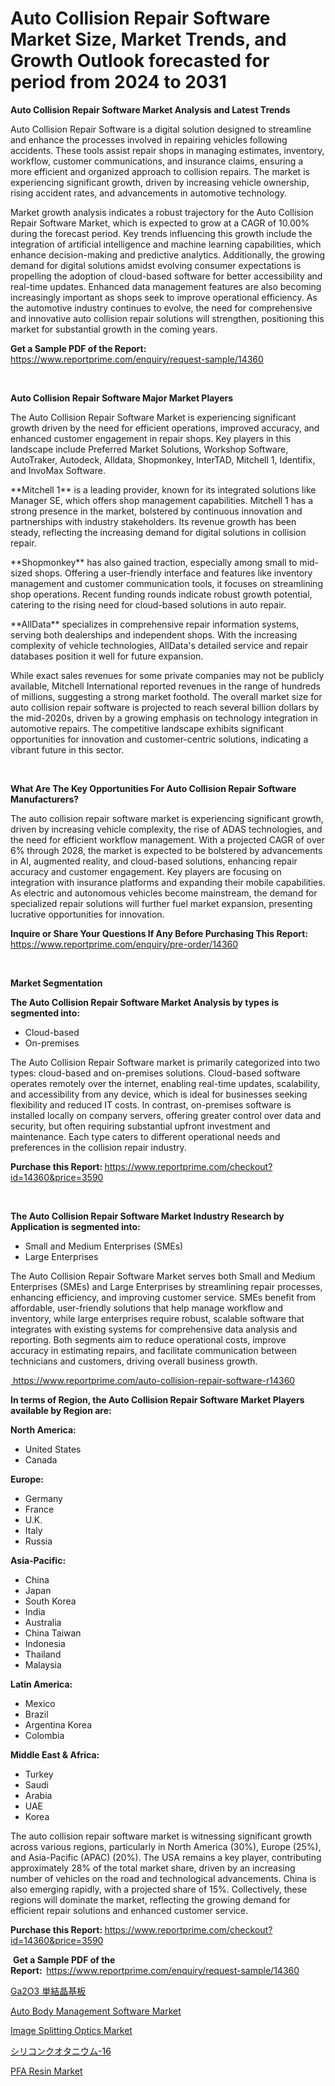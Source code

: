 <p><h1>Auto Collision Repair Software Market Size, Market Trends, and Growth Outlook forecasted for period from 2024 to 2031</h1></p><p><strong>Auto Collision Repair Software Market Analysis and Latest Trends</strong></p>
<p><p>Auto Collision Repair Software is a digital solution designed to streamline and enhance the processes involved in repairing vehicles following accidents. These tools assist repair shops in managing estimates, inventory, workflow, customer communications, and insurance claims, ensuring a more efficient and organized approach to collision repairs. The market is experiencing significant growth, driven by increasing vehicle ownership, rising accident rates, and advancements in automotive technology. </p><p>Market growth analysis indicates a robust trajectory for the Auto Collision Repair Software Market, which is expected to grow at a CAGR of 10.00% during the forecast period. Key trends influencing this growth include the integration of artificial intelligence and machine learning capabilities, which enhance decision-making and predictive analytics. Additionally, the growing demand for digital solutions amidst evolving consumer expectations is propelling the adoption of cloud-based software for better accessibility and real-time updates. Enhanced data management features are also becoming increasingly important as shops seek to improve operational efficiency. As the automotive industry continues to evolve, the need for comprehensive and innovative auto collision repair solutions will strengthen, positioning this market for substantial growth in the coming years.</p></p>
<p><strong>Get a Sample PDF of the Report:&nbsp;</strong> <a href="https://www.reportprime.com/enquiry/request-sample/14360">https://www.reportprime.com/enquiry/request-sample/14360</a></p>
<p>&nbsp;</p>
<p><strong>Auto Collision Repair Software Major Market Players</strong></p>
<p><p>The Auto Collision Repair Software Market is experiencing significant growth driven by the need for efficient operations, improved accuracy, and enhanced customer engagement in repair shops. Key players in this landscape include Preferred Market Solutions, Workshop Software, AutoTraker, Autodeck, Alldata, Shopmonkey, InterTAD, Mitchell 1, Identifix, and InvoMax Software.</p><p>**Mitchell 1** is a leading provider, known for its integrated solutions like Manager SE, which offers shop management capabilities. Mitchell 1 has a strong presence in the market, bolstered by continuous innovation and partnerships with industry stakeholders. Its revenue growth has been steady, reflecting the increasing demand for digital solutions in collision repair.</p><p>**Shopmonkey** has also gained traction, especially among small to mid-sized shops. Offering a user-friendly interface and features like inventory management and customer communication tools, it focuses on streamlining shop operations. Recent funding rounds indicate robust growth potential, catering to the rising need for cloud-based solutions in auto repair.</p><p>**AllData** specializes in comprehensive repair information systems, serving both dealerships and independent shops. With the increasing complexity of vehicle technologies, AllData's detailed service and repair databases position it well for future expansion. </p><p>While exact sales revenues for some private companies may not be publicly available, Mitchell International reported revenues in the range of hundreds of millions, suggesting a strong market foothold. The overall market size for auto collision repair software is projected to reach several billion dollars by the mid-2020s, driven by a growing emphasis on technology integration in automotive repairs. The competitive landscape exhibits significant opportunities for innovation and customer-centric solutions, indicating a vibrant future in this sector.</p></p>
<p>&nbsp;</p>
<p><strong>What Are The Key Opportunities For Auto Collision Repair Software Manufacturers?</strong></p>
<p><p>The auto collision repair software market is experiencing significant growth, driven by increasing vehicle complexity, the rise of ADAS technologies, and the need for efficient workflow management. With a projected CAGR of over 6% through 2028, the market is expected to be bolstered by advancements in AI, augmented reality, and cloud-based solutions, enhancing repair accuracy and customer engagement. Key players are focusing on integration with insurance platforms and expanding their mobile capabilities. As electric and autonomous vehicles become mainstream, the demand for specialized repair solutions will further fuel market expansion, presenting lucrative opportunities for innovation.</p></p>
<p><strong>Inquire or Share Your Questions If Any Before Purchasing This Report:</strong> <a href="https://www.reportprime.com/enquiry/pre-order/14360">https://www.reportprime.com/enquiry/pre-order/14360</a></p>
<p>&nbsp;</p>
<p><strong>Market Segmentation</strong></p>
<p><strong>The Auto Collision Repair Software Market Analysis by types is segmented into:</strong></p>
<p><ul><li>Cloud-based</li><li>On-premises</li></ul></p>
<p><p>The Auto Collision Repair Software market is primarily categorized into two types: cloud-based and on-premises solutions. Cloud-based software operates remotely over the internet, enabling real-time updates, scalability, and accessibility from any device, which is ideal for businesses seeking flexibility and reduced IT costs. In contrast, on-premises software is installed locally on company servers, offering greater control over data and security, but often requiring substantial upfront investment and maintenance. Each type caters to different operational needs and preferences in the collision repair industry.</p></p>
<p><strong>Purchase this Report:&nbsp;</strong><a href="https://www.reportprime.com/checkout?id=14360&price=3590">https://www.reportprime.com/checkout?id=14360&price=3590</a></p>
<p>&nbsp;</p>
<p><strong>The Auto Collision Repair Software Market Industry Research by Application is segmented into:</strong></p>
<p><ul><li>Small and Medium Enterprises (SMEs)</li><li>Large Enterprises</li></ul></p>
<p><p>The Auto Collision Repair Software Market serves both Small and Medium Enterprises (SMEs) and Large Enterprises by streamlining repair processes, enhancing efficiency, and improving customer service. SMEs benefit from affordable, user-friendly solutions that help manage workflow and inventory, while large enterprises require robust, scalable software that integrates with existing systems for comprehensive data analysis and reporting. Both segments aim to reduce operational costs, improve accuracy in estimating repairs, and facilitate communication between technicians and customers, driving overall business growth.</p></p>
<p><a href="https://www.reportprime.com/auto-collision-repair-software-r14360">&nbsp;https://www.reportprime.com/auto-collision-repair-software-r14360</a></p>
<p><strong>In terms of Region, the Auto Collision Repair Software Market Players available by Region are:</strong></p>
<p>
    <p> <strong> North America: </strong>
        <ul>
            <li>United States</li>
            <li>Canada</li>
        </ul>
        </p> 
    <p> <strong> Europe: </strong>
        <ul>
            <li>Germany</li>
            <li>France</li>
            <li>U.K.</li>
            <li>Italy</li>
            <li>Russia</li>
        </ul>
        </p> 
    <p> <strong> Asia-Pacific: </strong>
        <ul>
            <li>China</li>
            <li>Japan</li>
            <li>South Korea</li>
            <li>India</li>
            <li>Australia</li>
            <li>China Taiwan</li>
            <li>Indonesia</li>
            <li>Thailand</li>
            <li>Malaysia</li>
        </ul>
        </p> 
    <p> <strong> Latin America: </strong>
        <ul>
            <li>Mexico</li>
            <li>Brazil</li>
            <li>Argentina Korea</li>
            <li>Colombia</li>
        </ul>
        </p> 
    <p> <strong> Middle East & Africa: </strong>
        <ul>
            <li>Turkey</li>
            <li>Saudi</li>
            <li>Arabia</li>
            <li>UAE</li>
            <li>Korea</li>
        </ul>
    </p>
    </p>
<p><p>The auto collision repair software market is witnessing significant growth across various regions, particularly in North America (30%), Europe (25%), and Asia-Pacific (APAC) (20%). The USA remains a key player, contributing approximately 28% of the total market share, driven by an increasing number of vehicles on the road and technological advancements. China is also emerging rapidly, with a projected share of 15%. Collectively, these regions will dominate the market, reflecting the growing demand for efficient repair solutions and enhanced customer service.</p></p>
<p><strong>Purchase this Report: </strong><a href="https://www.reportprime.com/checkout?id=14360&price=3590">https://www.reportprime.com/checkout?id=14360&price=3590</a></p>
<p>&nbsp;<strong>Get a Sample PDF of the Report:&nbsp;&nbsp;</strong><a href="https://www.reportprime.com/enquiry/request-sample/14360">https://www.reportprime.com/enquiry/request-sample/14360</a></p>
<p><strong></strong></p>
<p><p><a href="https://medium.com/@deonboer2023/%E3%82%B0%E3%83%AD%E3%83%BC%E3%83%90%E3%83%ABga2o3%E5%8D%98%E7%B5%90%E6%99%B6%E5%9F%BA%E6%9D%BF%E5%B8%82%E5%A0%B4-%E3%82%A2%E3%83%97%E3%83%AA%E3%82%B1%E3%83%BC%E3%82%B7%E3%83%A7%E3%83%B3-%E6%9C%80%E7%B5%82%E7%94%A8%E9%80%94%E7%94%A3%E6%A5%AD-%E3%82%BF%E3%82%A4%E3%83%97-%E6%A9%9F%E5%99%A8-%E3%81%8A%E3%82%88%E3%81%B3%E5%9C%B0%E5%9F%9F%E3%81%AB%E7%84%A6%E7%82%B9%E3%82%92%E5%BD%93%E3%81%A6%E3%81%9F%E5%88%86%E6%9E%90%E3%81%A8%E4%BA%88%E6%B8%AC-2024%E5%B9%B4-2031%E5%B9%B4-3159f09fc0f2">Ga2O3 単結晶基板</a></p><p><a href="https://github.com/NancyAlvarado586/Market-Research-Report-List-1/blob/main/auto-body-management-software-market.md">Auto Body Management Software Market</a></p><p><a href="https://www.linkedin.com/pulse/unlocking-growth-potential-market-strategic-analysis-image-4l3oe?trackingId=SWfirp%2FcSS6xlav%2BprBhHA%3D%3D">Image Splitting Optics Market</a></p><p><a href="https://medium.com/@deonboer2023/silicone-quaternium-16-market-%E3%81%AF-%E3%82%B3%E3%82%B9%E3%83%88%E7%AE%A1%E7%90%86%E3%81%A8%E5%8A%B9%E7%8E%87%E5%90%91%E4%B8%8A%E3%82%92%E5%84%AA%E5%85%88%E3%81%97%E3%81%BE%E3%81%99-%E3%81%95%E3%82%89%E3%81%AB-%E5%A0%B1%E5%91%8A%E6%9B%B8%E3%81%AF%E5%B8%82%E5%A0%B4%E3%81%AE%E9%9C%80%E8%A6%81%E9%9D%A2%E3%81%A8%E4%BE%9B%E7%B5%A6%E9%9D%A2%E3%81%AE%E4%B8%A1%E6%96%B9%E3%82%92%E3%82%AB%E3%83%90%E3%83%BC%E3%81%97%E3%81%A6%E3%81%84%E3%81%BE%E3%81%99-silicone-316ed38d9dd4">シリコンクオタニウム-16</a></p><p><a href="https://issuu.com/reportprime-2/docs/pfa-resin-market-size-2030.pptx_7d15d8ce2ab517">PFA Resin Market</a></p></p>